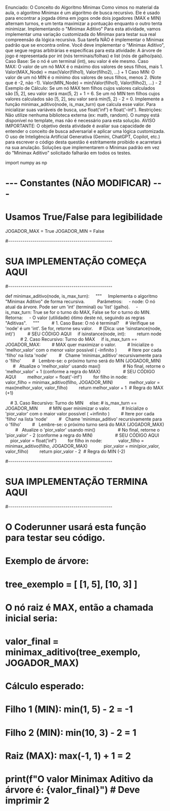 Enunciado:
O Conceito do Algoritmo Minimax
Como vimos no material da aula, o algoritmo Minimax é um algoritmo de busca recursivo. Ele é usado para encontrar a jogada ótima em jogos onde dois jogadores (MAX e MIN) alternam turnos, e um tenta maximizar a pontuação enquanto o outro tenta minimizar.
Implementando o "Minimax Aditivo"
Para esta atividade, vamos implementar uma variação customizada do Minimax para testar sua real compreensão da lógica recursiva.
Sua tarefa NÃO é implementar o Minimax padrão que se encontra online. Você deve implementar o "Minimax Aditivo", que segue regras arbitrárias e específicas para esta atividade:
A árvore de jogo é representada por int (nós terminais/folhas) e list (nós de galho/pais).
Caso Base: Se o nó é um terminal (int), seu valor é ele mesmo.
Caso MAX: O valor de um nó MAX é o máximo dos valores de seus filhos, mais 1.
Valor(MAX_Node) = max(Valor(filho1), Valor(filho2), ...) + 1
Caso MIN: O valor de um nó MIN é o mínimo dos valores de seus filhos, menos 2. (Note que é -2, não -1).
Valor(MIN_Node) = min(Valor(filho1), Valor(filho2), ...) - 2
Exemplo de Cálculo:
Se um nó MAX tem filhos cujos valores calculados são [5, 2], seu valor será max(5, 2) + 1 = 6.
Se um nó MIN tem filhos cujos valores calculados são [5, 2], seu valor será min(5, 2) - 2 = 0.
Implemente a função minimax_aditivo(node, is_max_turn) que calcula esse valor. Para inicializar suas variáveis de busca, use float('inf') e float('-inf').
Restrições:
Não utilize nenhuma biblioteca externa (ex: math, random). O numpy está disponível no template, mas não é necessário para esta solução.
AVISO IMPORTANTE: O objetivo desta atividade é avaliar sua capacidade de entender o conceito de busca adversarial e aplicar uma lógica customizada. O uso de Inteligência Artificial Generativa (Gemini, ChatGPT, Copilot, etc.) para escrever o código desta questão é estritamente proibido e acarretará na sua anulação. Soluções que implementarem o Minimax padrão em vez do "Minimax Aditivo" solicitado falharão em todos os testes.


import numpy as np

# --- Constantes (NÃO MODIFICAR) ---
# Usamos True/False para legibilidade
JOGADOR_MAX = True
JOGADOR_MIN = False

#---------------------------------------------------
# SUA IMPLEMENTAÇÃO COMEÇA AQUI
#---------------------------------------------------

def minimax_aditivo(node, is_max_turn):
    """
    Implementa o algoritmo "Minimax Aditivo" de forma recursiva.
    
    Parâmetros:
    - node: O nó atual da árvore. Pode ser um 'int' (terminal) ou 'list' (galho).
    - is_max_turn: True se for o turno do MAX, False se for o turno do MIN.
    
    Retorna:
    - O valor (utilidade) ótimo deste nó, seguindo as regras "Aditivas".
    """
    
    # 1. Caso Base: O nó é terminal?
    # Verifique se 'node' é um 'int'. Se for, retorne seu valor.
    # (Dica: use 'isinstance(node, int)')
    
    # SEU CÓDIGO AQUI
    if isinstance(node, int):
        return node
    
    
    # 2. Caso Recursivo: Turno do MAX
    if is_max_turn == JOGADOR_MAX:
        # MAX quer maximizar o valor.
        # Inicialize o 'melhor_valor' com o menor valor possível ( -infinito )
        # Itere por cada 'filho' na lista 'node'
        #   Chame 'minimax_aditivo' recursivamente para o 'filho'
        #   Lembre-se: o próximo turno será do MIN (JOGADOR_MIN)
        #   Atualize o 'melhor_valor' usando max()
        
        # No final, retorne o 'melhor_valor' + 1 (conforme a regra do MAX)
        
        # SEU CÓDIGO AQUI
        melhor_valor = float('-inf')
        for filho in node:
            valor_filho = minimax_aditivo(filho, JOGADOR_MIN)
            melhor_valor = max(melhor_valor, valor_filho)
        return melhor_valor + 1  # Regra do MAX (+1)

    # 3. Caso Recursivo: Turno do MIN
    else: # is_max_turn == JOGADOR_MIN
        # MIN quer minimizar o valor.
        # Inicialize o 'pior_valor' com o maior valor possível ( +infinito )
        # Itere por cada 'filho' na lista 'node'
        #   Chame 'minimax_aditivo' recursivamente para o 'filho'
        #   Lembre-se: o próximo turno será do MAX (JOGADOR_MAX)
        #   Atualize o 'pior_valor' usando min()
        
        # No final, retorne o 'pior_valor' - 2 (conforme a regra do MIN)
        
        # SEU CÓDIGO AQUI
        pior_valor = float('inf')
        for filho in node:
            valor_filho = minimax_aditivo(filho, JOGADOR_MAX)
            pior_valor = min(pior_valor, valor_filho)
        return pior_valor - 2  # Regra do MIN (-2)

#---------------------------------------------------
# SUA IMPLEMENTAÇÃO TERMINA AQUI
#---------------------------------------------------

# O Coderunner usará esta função para testar seu código.
# Exemplo de árvore:
# tree_exemplo = [ [1, 5], [10, 3] ]
# O nó raiz é MAX, então a chamada inicial seria:
# valor_final = minimax_aditivo(tree_exemplo, JOGADOR_MAX)
#
# Cálculo esperado:
# Filho 1 (MIN): min(1, 5) - 2 = -1
# Filho 2 (MIN): min(10, 3) - 2 = 1
# Raiz (MAX): max(-1, 1) + 1 = 2
#
# print(f"O valor Minimax Aditivo da árvore é: {valor_final}") # Deve imprimir 2